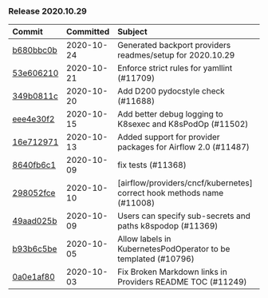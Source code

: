 

### Release 2020.10.29

| Commit                                                                                         | Committed   | Subject                                                                |
|:-----------------------------------------------------------------------------------------------|:------------|:-----------------------------------------------------------------------|
| [b680bbc0b](https://github.com/apache/airflow/commit/872b1566a11cb73297e657ff325161721b296574) | 2020-10-24  | Generated backport providers readmes/setup for 2020.10.29              |
| [53e606210](https://github.com/apache/airflow/commit/53e6062105be0ae1761a354e2055eb0779d12e73) | 2020-10-21  | Enforce strict rules for yamllint (#11709)                             |
| [349b0811c](https://github.com/apache/airflow/commit/349b0811c3022605426ba57d30936240a7c2848a) | 2020-10-20  | Add D200 pydocstyle check (#11688)                                     |
| [eee4e30f2](https://github.com/apache/airflow/commit/eee4e30f2caf02e16088ff5d1af1ea380a73e982) | 2020-10-15  | Add better debug logging to K8sexec and K8sPodOp (#11502)              |
| [16e712971](https://github.com/apache/airflow/commit/16e7129719f1c0940aef2a93bed81368e997a746) | 2020-10-13  | Added support for provider packages for Airflow 2.0 (#11487)           |
| [8640fb6c1](https://github.com/apache/airflow/commit/8640fb6c100a2c6aa231798559ba194331576975) | 2020-10-09  | fix tests (#11368)                                                     |
| [298052fce](https://github.com/apache/airflow/commit/298052fcee9d30b1f60b8dc1c9006398cd16645e) | 2020-10-10  | [airflow/providers/cncf/kubernetes] correct hook methods name (#11008) |
| [49aad025b](https://github.com/apache/airflow/commit/49aad025b53211a5815b10aa35f7d7b489cb5316) | 2020-10-09  | Users can specify sub-secrets and paths k8spodop (#11369)              |
| [b93b6c5be](https://github.com/apache/airflow/commit/b93b6c5be3ab60960f650d0d4ee6c91271ac7909) | 2020-10-05  | Allow labels in KubernetesPodOperator to be templated (#10796)         |
| [0a0e1af80](https://github.com/apache/airflow/commit/0a0e1af80038ef89974c3c8444461fe867945daa) | 2020-10-03  | Fix Broken Markdown links in Providers README TOC (#11249)             |
